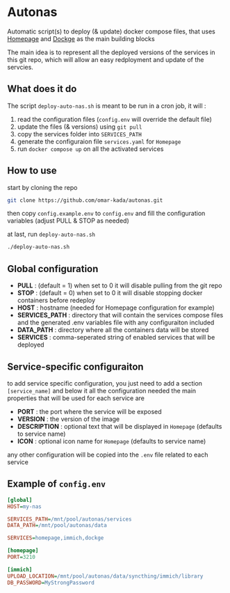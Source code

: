 # Autonas

Automatic script(s) to deploy (&amp; update) docker compose files, that uses [Homepage](https://gethomepage.dev/) and [Dockge](https://dockge.kuma.pet/) as the main building blocks

The main idea is to represent all the deployed versions of the services in this git repo, which will allow an easy redployment and update of the servcies.

## What does it do

The script `deploy-auto-nas.sh` is meant to be run in a cron job, it will :

1. read the configuration files (`config.env` will override the default file)
2. update the files (&amp; versions) using `git pull`
3. copy the services folder into `SERVICES_PATH`
4. generate the configuraion file `services.yaml` for `Homepage`
5. run `docker compose up` on all the activated services

## How to use

start by cloning the repo

```bash
git clone https://github.com/omar-kada/autonas.git
```

then copy `config.example.env` to `config.env` and fill the configuration variables (adjust PULL & STOP as needed)

at last, run `deploy-auto-nas.sh`

```bash
./deploy-auto-nas.sh
```

## Global configuration

- **PULL** : (default = 1) when set to 0 it will disable pulling from the git repo
- **STOP** : (default = 0) when set to 0 it will disable stopping docker containers before redeploy
- **HOST** : hostname (needed for Homepage configuration for example)
- **SERVICES_PATH** : directory that will contain the services compose files and the generated .env variables file with any configuraiton included
- **DATA_PATH** : directory where all the containers data will be stored
- **SERVICES** : comma-seperated string of enabled services that will be deployed

## Service-specific configuraiton

to add service specific configuration, you just need to add a section `[service_name]` and below it all the configuration needed
the main properties that will be used for each service are

- **PORT** : the port where the service will be exposed
- **VERSION** : the version of the image
- **DESCRIPTION** : optional text that will be displayed in `Homepage` (defaults to service name)
- **ICON** : optional icon name for `Homepage` (defaults to service name)

any other configuration will be copied into the `.env` file related to each service

## Example of `config.env`

```ini
[global]
HOST=my-nas

SERVICES_PATH=/mnt/pool/autonas/services
DATA_PATH=/mnt/pool/autonas/data

SERVICES=homepage,immich,dockge

[homepage]
PORT=3210

[immich]
UPLOAD_LOCATION=/mnt/pool/autonas/data/syncthing/immich/library
DB_PASSWORD=MyStrongPassword

```
